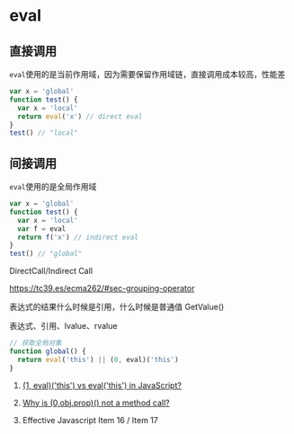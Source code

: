 # eval

## 直接调用

`eval`使用的是当前作用域，因为需要保留作用域链，直接调用成本较高，性能差

```js
var x = 'global'
function test() {
  var x = 'local'
  return eval('x') // direct eval
}
test() // "local"
```

## 间接调用

`eval`使用的是全局作用域

```js
var x = 'global'
function test() {
  var x = 'local'
  var f = eval
  return f('x') // indirect eval
}
test() // "global"
```

DirectCall/Indirect Call

https://tc39.es/ecma262/#sec-grouping-operator

表达式的结果什么时候是引用，什么时候是普通值 GetValue()

表达式、引用、lvalue、rvalue

```js
// 获取全局对象
function global() {
  return eval('this') || (0, eval)('this')
}
```

1. [(1, eval)('this') vs eval('this') in JavaScript?](https://stackoverflow.com/questions/9107240/1-evalthis-vs-evalthis-in-javascript/9107491#9107491)
1. [Why is (0,obj.prop)() not a method call?](https://2ality.com/2015/12/references.html)

1. Effective Javascript Item 16 / Item 17
